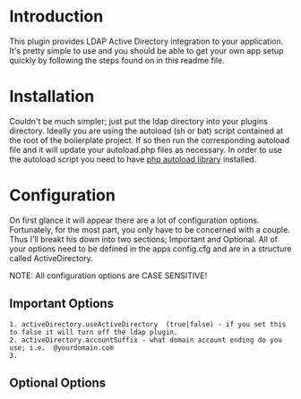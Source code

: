 # Introduction
This plugin provides LDAP Active Directory integration to your application.  It's pretty simple to use and you should be able to get your own app setup quickly by following the steps found on in this readme file.

# Installation
Couldn't be much simpler; just put the ldap directory into your plugins directory.  Ideally you are using the autoload (sh or bat) script contained at the root of the boilerplate project.  If so then run the corresponding autoload file and it will update your autoload.php files as necessary.  In order to use the autoload script you need to have [php autoload library](https://github.com/theseer/Autoload) installed.

# Configuration
On first glance it will appear there are a lot of configuration options.  Fortunately, for the most part, you only have to be concerned with a couple.  Thus I'll breakt his down into two sections; Important and Optional.  All of your options need to be defined in the apps config.cfg and are in a structure called ActiveDirectory.

NOTE:  All configuration options are CASE SENSITIVE!

## Important Options
	1. activeDirectory.useActiveDirectory  (true|false) - if you set this to false it will turn off the ldap plugin.
	2. activeDirectory.accountSuffix - what domain account ending do you use; i.e.  @yourdomain.com
	3. 

## Optional Options

